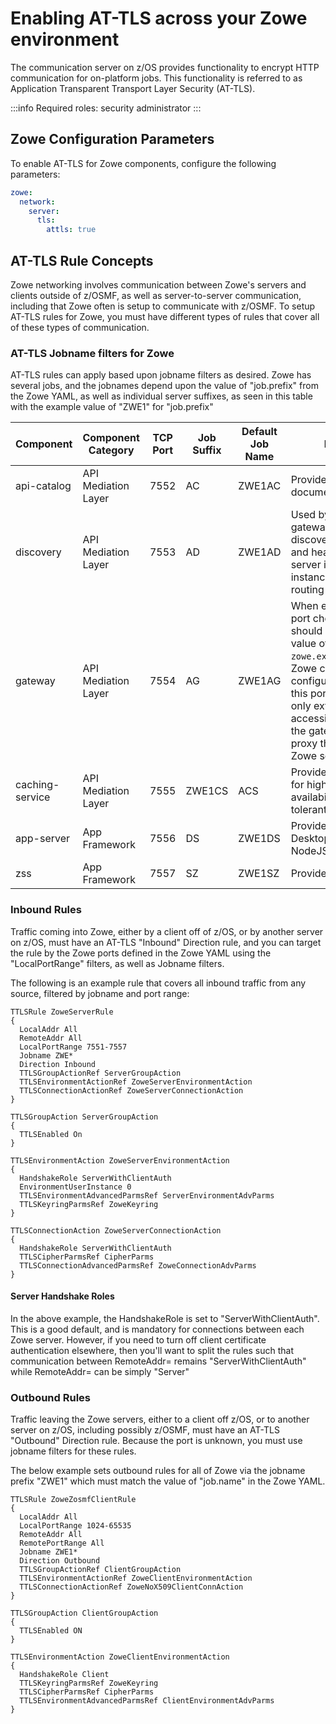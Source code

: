 # Enabling AT-TLS across your Zowe environment

The communication server on z/OS provides functionality to encrypt HTTP communication for on-platform jobs. This functionality is referred to as Application Transparent Transport Layer Security (AT-TLS).

:::info Required roles: security administrator
:::

## Zowe Configuration Parameters

To enable AT-TLS for Zowe components, configure the following parameters:
```yaml
zowe:
  network:
    server:
      tls:
        attls: true
```

## AT-TLS Rule Concepts

Zowe networking involves communication between Zowe's servers and clients outside of z/OSMF, as well as server-to-server communication, including that Zowe often is setup to communicate with z/OSMF. To setup AT-TLS rules for Zowe, you must have different types of rules that cover all of these types of communication.

### AT-TLS Jobname filters for Zowe

AT-TLS rules can apply based upon jobname filters as desired. Zowe has several jobs, and the jobnames depend upon the value of "job.prefix" from the Zowe YAML, as well as individual server suffixes, as seen in this table with the example value of "ZWE1" for "job.prefix"

|Component|Component Category|TCP Port|Job Suffix|Default Job Name|Note|
|---|---|---|---|---|---|
|api-catalog|API Mediation Layer|7552|AC|ZWE1AC|Provides API documentation|
|discovery|API Mediation Layer|7553|AD|ZWE1AD|Used by the gateway to discover presence and health each server in a Zowe instance for routing|
|gateway|API Mediation Layer|7554|AG|ZWE1AG|When enabled, the port chosen should also be the value of `zowe.externalPort`. Zowe can be configured to have this port as the only externally-accessible port as the gateway can proxy the other Zowe servers.|
|caching-service|API Mediation Layer|7555|ZWE1CS|ACS|Provides a cache for high-availability/fault-tolerant operation|
|app-server|App Framework|7556|DS|ZWE1DS|Provides the Desktop, requires NodeJS|
|zss|App Framework|7557|SZ|ZWE1SZ|Provides APIs|


### Inbound Rules

Traffic coming into Zowe, either by a client off of z/OS, or by another server on z/OS, must have an AT-TLS "Inbound" Direction rule, and you can target the rule by the Zowe ports defined in the Zowe YAML using the "LocalPortRange" filters, as well as Jobname filters.

The following is an example rule that covers all inbound traffic from any source, filtered by jobname and port range:

```pagent
TTLSRule ZoweServerRule
{
  LocalAddr All
  RemoteAddr All
  LocalPortRange 7551-7557
  Jobname ZWE*
  Direction Inbound
  TTLSGroupActionRef ServerGroupAction
  TTLSEnvironmentActionRef ZoweServerEnvironmentAction
  TTLSConnectionActionRef ZoweServerConnectionAction
}

TTLSGroupAction ServerGroupAction
{
  TTLSEnabled On
}

TTLSEnvironmentAction ZoweServerEnvironmentAction
{
  HandshakeRole ServerWithClientAuth
  EnvironmentUserInstance 0
  TTLSEnvironmentAdvancedParmsRef ServerEnvironmentAdvParms
  TTLSKeyringParmsRef ZoweKeyring
}

TTLSConnectionAction ZoweServerConnectionAction
{
  HandshakeRole ServerWithClientAuth
  TTLSCipherParmsRef CipherParms
  TTLSConnectionAdvancedParmsRef ZoweConnectionAdvParms
}
```

#### Server Handshake Roles

In the above example, the HandshakeRole is set to "ServerWithClientAuth".
This is a good default, and is mandatory for connections between each Zowe server.
However, if you need to turn off client certificate authentication elsewhere, then you'll want to split the rules such that communication between RemoteAddr=<internal ip> remains "ServerWithClientAuth" while RemoteAddr=<external ip> can be simply "Server"


### Outbound Rules

Traffic leaving the Zowe servers, either to a client off z/OS, or to another server on z/OS, including possibly z/OSMF, must have an AT-TLS "Outbound" Direction rule. Because the port is unknown, you must use jobname filters for these rules.

The below example sets outbound rules for all of Zowe via the jobname prefix "ZWE1" which must match the value of "job.name" in the Zowe YAML.

```pagent
TTLSRule ZoweZosmfClientRule
{
  LocalAddr All
  LocalPortRange 1024-65535
  RemoteAddr All
  RemotePortRange All
  Jobname ZWE1*
  Direction Outbound
  TTLSGroupActionRef ClientGroupAction
  TTLSEnvironmentActionRef ZoweClientEnvironmentAction
  TTLSConnectionActionRef ZoweNoX509ClientConnAction
}

TTLSGroupAction ClientGroupAction
{
  TTLSEnabled ON
}

TTLSEnvironmentAction ZoweClientEnvironmentAction
{
  HandshakeRole Client
  TTLSKeyringParmsRef ZoweKeyring
  TTLSCipherParmsRef CipherParms
  TTLSEnvironmentAdvancedParmsRef ClientEnvironmentAdvParms
}
```


